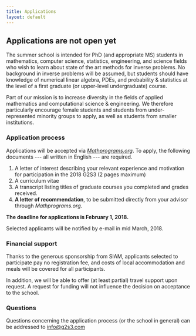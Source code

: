 ```yaml
---
title: Applications
layout: default
---
```


## Applications are not open yet
The summer school is intended for PhD (and appropriate MS) students in mathematics, computer science, statistics, engineering, and science fields who wish to learn about state of the art methods for inverse problems. No background in inverse problems will be assumed, but students should have knowledge of numerical linear algebra, PDEs, and probability & statistics at the level of a first graduate (or upper-level undergraduate) course.

Part of our mission is to increase diversity in the fields of applied mathematics and computational science & engineering. We therefore particularly encourage female students and students from under-represented minority groups to apply, as well as students from smaller institutions.

### Application process

<!--- Applications are being accepted via Mathprograms.org (search under "Brown University"). --->
Applications will be accepted via [*Mathprograms.org*](https://www.mathprograms.org/db/programs/608).
To apply, the following documents --- all written in English  --- are required.
<!--- 1. A filled application form ([Download PDF form](files/g2s3_studentform.pdf)) --->
1. A letter of interest describing your relevant experience and motivation for participation in the 2018  G2S3 (2 pages maximum)
2. A curriculum vitae
3. A transcript listing titles of graduate courses you completed and grades received.
4. **A letter of recommendation**, to be submitted directly from your advisor through *Mathprograms.org*.

**The deadline for applications is February 1, 2018.**

Selected applicants will be notified by e-mail in mid March, 2018.

### Financial support
Thanks to the generous sponsorship from SIAM, applicants selected to participate pay no registration fee, and costs of local accommodation and meals  will be covered for all participants.

In addition, we will be able to offer (at least partial) travel support upon request. A request for funding will not influence the decision on acceptance to the school.

### Questions
Questions concerning the application process (or the school in general) can be addressed to [info@g2s3.com](mailto:info@g2s3.com)
